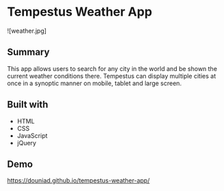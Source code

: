 # Tempestus Weather App

![weather.jpg]

## Summary

This app allows users to search for any city in the world and be shown the current weather conditions there. Tempestus can 
display multiple cities at once in a synoptic manner on mobile, tablet and large screen.

## Built with
* HTML
* CSS
* JavaScript
* jQuery

## Demo 

https://douniad.github.io/tempestus-weather-app/
